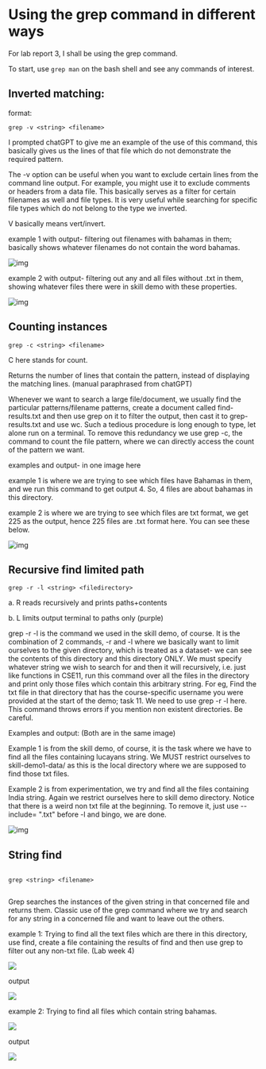 # Using the grep command in different ways 

For lab report 3, I shall be using the grep command. 

To start, use ```grep man``` on the bash shell and see any commands of interest.

## Inverted matching: 

format:

```
grep -v <string> <filename> 

```

I prompted chatGPT to give me an example of the use of this command, this basically gives us the lines of that file which 
do not demonstrate the required pattern. 

The -v option can be useful when you want to exclude certain lines from the command line output. For example, you might use it to exclude comments or headers from a data file. This basically serves as a filter for certain filenames as well and file types. It is very useful while searching for specific file types which do not belong to the type we inverted. 

V basically means vert/invert.


example 1 with output- filtering out filenames with bahamas in them; basically shows whatever filenames do not contain the word bahamas. 

![img](https://i.imgur.com/LsFV0M7.png)


example 2 with output- filtering out any and all files without .txt in them, showing whatever files there were in skill demo with these properties. 

![img](https://i.imgur.com/QC6RQWL.png)


## Counting instances

```
grep -c <string> <filename>

```


C here stands for count. 

Returns the number of lines that contain the pattern, instead of displaying the matching lines. (manual paraphrased from chatGPT)

Whenever we want to search a large file/document, we usually find the particular patterns/filename patterns, create a document called find-results.txt and then use grep on it to filter the output, then cast it to grep-results.txt and use wc. Such a tedious procedure is long enough to type, let alone run on a terminal. To remove this redundancy we use grep -c, the command to count the file pattern, where we can directly access the count of the pattern we want.  

examples and output- in one image here

example 1 is where we are trying to see which files have Bahamas in them, and we run this command to get output 4. So, 4 files are about bahamas in this directory. 

example 2 is where we are trying to see which files are txt format, we get 225 as the output, hence 225 files are .txt format here. You can see these below. 

![img](https://i.imgur.com/uGXFSFF.png)



## Recursive find limited path

```
grep -r -l <string> <filedirectory> 

```

a. R reads recursively and prints paths+contents

b. L limits output terminal to paths only (purple)

grep -r -l is the command we used in the skill demo, of course. It is the combination of 2 commands, -r and -l where we basically want to limit ourselves to the given directory, which is treated as a dataset- we can see the contents of this directory and this directory ONLY. We must specify whatever string we wish to search for and then it will recursively, i.e. just like functions in CSE11, run this command over all the files in the directory and print only those files which contain this arbitrary string. For eg, Find the txt file in that directory that has the course-specific username you were provided at the start of the demo; task 11. We need to use grep -r -l <course username> <skill demo directory> here. This command throws errors if you mention non existent directories. Be careful.

  
Examples and output: (Both are in the same image)
  
Example 1 is from the skill demo, of course, it is the task where we have to find all the files containing lucayans string. We MUST restrict ourselves to skill-demo1-data/ as this is the local directory where we are supposed to find those txt files. 
  
Example 2 is from experimentation, we try and find all the files containing India string. Again we restrict ourselves here to skill demo directory. Notice that there is a weird non txt file at the beginning. To remove it, just use --include= ".txt" before -l and bingo, we are done.

![img](https://i.imgur.com/ZglcuF4.png)





## String find 

``` 

grep <string> <filename>


```

Grep searches the instances of the given string in that concerned file and returns them. Classic use of the grep command where we try and search for any string in a concerned file and want to leave out the others.


example 1: Trying to find all the text files which are there in this directory, use find, create a file containing the results of find and then use grep to filter out any non-txt file. (Lab week 4)


![](https://imgur.com/mBtSrV6.png)

output


![](https://imgur.com/kiEATYG.png)



example 2: Trying to find all files which contain string bahamas. 



![](https://imgur.com/XXcyDBS.png)


output

![](https://imgur.com/XU8os60.png)

